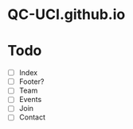 # QC-UCI.github.io

# Todo
- [ ] Index
- [ ] Footer? 
- [ ] Team
- [ ] Events
- [ ] Join
- [ ] Contact
